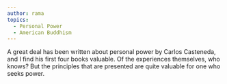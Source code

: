 ```yaml
---
author: rama
topics:
  - Personal Power
  - American Buddhism
---
```


A great deal has been written about personal power by Carlos Casteneda, and I find his first four books valuable. Of the experiences themselves, who knows? But the principles that are presented are quite valuable for one who seeks power.

